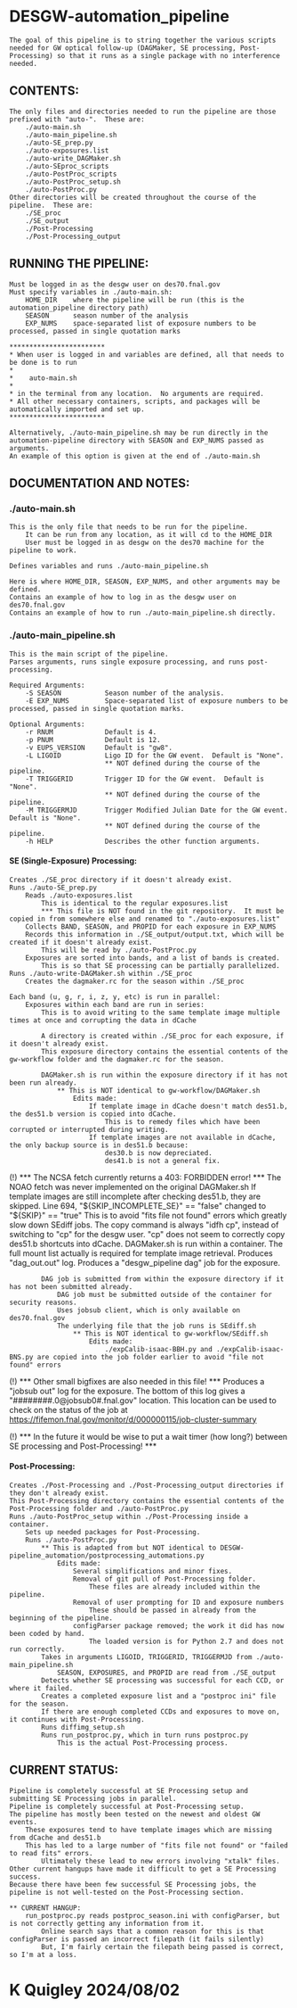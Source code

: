 # DESGW-automation_pipeline

    The goal of this pipeline is to string together the various scripts needed for GW optical follow-up (DAGMaker, SE processing, Post-Processing) so that it runs as a single package with no interference needed.

## CONTENTS:
    
    The only files and directories needed to run the pipeline are those prefixed with "auto-".  These are:
        ./auto-main.sh
        ./auto-main_pipeline.sh
        ./auto-SE_prep.py
        ./auto-exposures.list
        ./auto-write_DAGMaker.sh
        ./auto-SEproc_scripts
        ./auto-PostProc_scripts
        ./auto-PostProc_setup.sh
        ./auto-PostProc.py
    Other directories will be created throughout the course of the pipeline.  These are:
        ./SE_proc
        ./SE_output
        ./Post-Processing
        ./Post-Processing_output

## RUNNING THE PIPELINE:
    
    Must be logged in as the desgw user on des70.fnal.gov
    Must specify variables in ./auto-main.sh:
        HOME_DIR    where the pipeline will be run (this is the automation_pipeline directory path)
        SEASON      season number of the analysis
        EXP_NUMS    space-separated list of exposure numbers to be processed, passed in single quotation marks
    
    ************************
    * When user is logged in and variables are defined, all that needs to be done is to run 
    *
    *    auto-main.sh
    *    
    * in the terminal from any location.  No arguments are required.  
    * All other necessary containers, scripts, and packages will be automatically imported and set up.
    ************************

    Alternatively, ./auto-main_pipeline.sh may be run directly in the automation-pipeline directory with SEASON and EXP_NUMS passed as arguments.
    An example of this option is given at the end of ./auto-main.sh

## DOCUMENTATION AND NOTES:
    
### ./auto-main.sh

    This is the only file that needs to be run for the pipeline.  
        It can be run from any location, as it will cd to the HOME_DIR
        User must be logged in as desgw on the des70 machine for the pipeline to work.
    
    Defines variables and runs ./auto-main_pipeline.sh

    Here is where HOME_DIR, SEASON, EXP_NUMS, and other arguments may be defined.
    Contains an example of how to log in as the desgw user on des70.fnal.gov
    Contains an example of how to run ./auto-main_pipeline.sh directly.
        
### ./auto-main_pipeline.sh

    This is the main script of the pipeline.
    Parses arguments, runs single exposure processing, and runs post-processing.

    Required Arguments:
        -S SEASON           Season number of the analysis.
        -E EXP_NUMS         Space-separated list of exposure numbers to be processed, passed in single quotation marks.
    
    Optional Arguments:
        -r RNUM             Default is 4.
        -p PNUM             Default is 12.
        -v EUPS_VERSION     Default is "gw8".
        -L LIGOID           Ligo ID for the GW event.  Default is "None". 
                            ** NOT defined during the course of the pipeline.
        -T TRIGGERID        Trigger ID for the GW event.  Default is "None".  
                            ** NOT defined during the course of the pipeline.
        -M TRIGGERMJD       Trigger Modified Julian Date for the GW event.  Default is "None".  
                            ** NOT defined during the course of the pipeline.
        -h HELP             Describes the other function arguments.

#### SE (Single-Exposure) Processing:

    Creates ./SE_proc directory if it doesn't already exist.
    Runs ./auto-SE_prep.py
        Reads ./auto-exposures.list
            This is identical to the regular exposures.list
            *** This file is NOT found in the git repository.  It must be copied in from somewhere else and renamed to "./auto-exposures.list"
        Collects BAND, SEASON, and PROPID for each exposure in EXP_NUMS
        Records this information in ./SE_output/output.txt, which will be created if it doesn't already exist.
            This will be read by ./auto-PostProc.py
        Exposures are sorted into bands, and a list of bands is created.
            This is so that SE processing can be partially parallelized.
    Runs ./auto-write-DAGMaker.sh within ./SE_proc
        Creates the dagmaker.rc for the season within ./SE_proc
    
    Each band (u, g, r, i, z, y, etc) is run in parallel:
        Exposures within each band are run in series:
            This is to avoid writing to the same template image multiple times at once and corrupting the data in dCache

            A directory is created within ./SE_proc for each exposure, if it doesn't already exist.
            This exposure directory contains the essential contents of the gw-workflow folder and the dagmaker.rc for the season.

            DAGMaker.sh is run within the exposure directory if it has not been run already.
                ** This is NOT identical to gw-workflow/DAGMaker.sh
                    Edits made:
                        If template image in dCache doesn't match des51.b, the des51.b version is copied into dCache.
                            This is to remedy files which have been corrupted or interrupted during writing.
                        If template images are not available in dCache, the only backup source is in des51.b because:
                            des30.b is now depreciated.
                            des41.b is not a general fix.
(!)                     *** The NCSA fetch currently returns a 403: FORBIDDEN error! ***
                            The NOAO fetch was never implemented on the original DAGMaker.sh
                        If template images are still incomplete after checking des51.b, they are skipped.
                            Line 694, "${SKIP_INCOMPLETE_SE}" == "false" changed to "${SKIP}" == "true"
                            This is to avoid "fits file not found" errors which greatly slow down SEdiff jobs.
                        The copy command is always "idfh cp", instead of switching to "cp" for the desgw user.
                            "cp" does not seem to correctly copy des51.b shortcuts into dCache.
                DAGMaker.sh is run within a container.
                    The full mount list actually is required for template image retrieval.
                Produces "dag_out.out" log.
                Produces a "desgw_pipeline dag" job for the exposure.
            
            DAG job is submitted from within the exposure directory if it has not been submitted already.
                DAG job must be submitted outside of the container for security reasons.
                Uses jobsub client, which is only available on des70.fnal.gov
                The underlying file that the job runs is SEdiff.sh
                    ** This is NOT identical to gw-workflow/SEdiff.sh
                        Edits made:
                            ./expCalib-isaac-BBH.py and ./expCalib-isaac-BNS.py are copied into the job folder earlier to avoid "file not found" errors
(!)                     *** Other small bigfixes are also needed in this file! ***
                Produces a "jobsub out" log for the exposure.
                    The bottom of this log gives a "########.0@jobsub0#.fnal.gov" location.
                    This location can be used to check on the status of the job at
                        https://fifemon.fnal.gov/monitor/d/000000115/job-cluster-summary 
    
(!) *** In the future it would be wise to put a wait timer (how long?) between SE processing and Post-Processing! ***

#### Post-Processing:
    Creates ./Post-Processing and ./Post-Processing_output directories if they don't already exist.
    This Post-Processing directory contains the essential contents of the Post-Processing folder and ./auto-PostProc.py
    Runs ./auto-PostProc_setup within ./Post-Processing inside a container.
        Sets up needed packages for Post-Processing.
        Runs ./auto-PostProc.py
            ** This is adapted from but NOT identical to DESGW-pipeline_automation/postprocessing_automations.py
                Edits made:
                    Several simplifications and minor fixes.
                    Removal of git pull of Post-Processing folder.
                        These files are already included within the pipeline.
                    Removal of user prompting for ID and exposure numbers
                        These should be passed in already from the beginning of the pipeline.
                    configParser package removed; the work it did has now been coded by hand.
                        The loaded version is for Python 2.7 and does not run correctly.
            Takes in arguments LIGOID, TRIGGERID, TRIGGERMJD from ./auto-main_pipeline.sh
                SEASON, EXPOSURES, and PROPID are read from ./SE_output
            Detects whether SE processing was successful for each CCD, or where it failed.
            Creates a completed exposure list and a "postproc ini" file for the season.
            If there are enough completed CCDs and exposures to move on, it continues with Post-Processing.
            Runs diffimg_setup.sh
            Runs run_postproc.py, which in turn runs postproc.py
                This is the actual Post-Processing process.

## CURRENT STATUS:
    
    Pipeline is completely successful at SE Processing setup and submitting SE Processing jobs in parallel.
    Pipeline is completely successful at Post-Processing setup.
    The pipeline has mostly been tested on the newest and oldest GW events.
        These exposures tend to have template images which are missing from dCache and des51.b
        This has led to a large number of "fits file not found" or "failed to read fits" errors.
            Ultimately these lead to new errors involving "xtalk" files.
    Other current hangups have made it difficult to get a SE Processing success.
    Because there have been few successful SE Processing jobs, the pipeline is not well-tested on the Post-Processing section.

    ** CURRENT HANGUP:
        run_postproc.py reads postproc_season.ini with configParser, but is not correctly getting any information from it.
            Online search says that a common reason for this is that configParser is passed an incorrect filepath (it fails silently)
            But, I'm fairly certain the filepath being passed is correct, so I'm at a loss.

# K Quigley 2024/08/02
